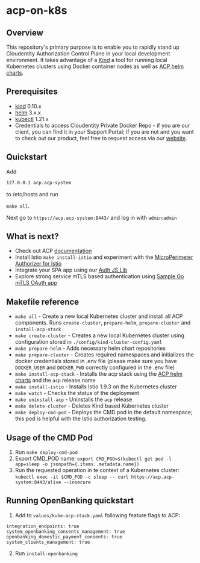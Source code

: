 # acp-on-k8s

## Overview

This repository's primary purpose is to enable you to rapidly stand up Cloudentity Authorization Control Plane in your local development environment. It takes advantage of a [Kind](https://kind.sigs.k8s.io) a tool for running local Kubernetes clusters using Docker container nodes as well as [ACP helm charts](https://charts.cloudentity.io).

## Prerequisites

* [kind](https://kind.sigs.k8s.io/docs/user/quick-start/#installation) 0.10.x 
* [helm](https://helm.sh/docs/intro/install/) 3.x.x 
* [kubectl](https://kubernetes.io/docs/tasks/tools/) 1.21.x
* Credentials to access Cloudentity Private Docker Repo - if you are our client, you can find it in your Support Portal; if you are not and you want to check out our product, feel free to request access via our [website](https://cloudentity.com).

## Quickstart

Add

``` sh
127.0.0.1 acp.acp-system
```

to /etc/hosts and run 

`make all`.

Next go to `https://acp.acp-system:8443/` and log in with `admin`:`admin`

## What is next?

* Check out ACP [documentation](http://docs.authorization.cloudentity.com)
* Install Istio `make install-istio` and experiment with the [MicroPerimeter Authorizer for Istio](https://docs.authorization.cloudentity.com/howto/protect/istio/)
* Integrate your SPA app using our [Auth JS Lib](https://github.com/cloudentity/cloudentity-auth-js)
* Explore strong service mTLS based authentication using [Sample Go mTLS OAuth app](https://github.com/cloudentity/sample-go-mtls-oauth-client)

## Makefile reference

* `make all` - Create a new local Kubernetes cluster and install all ACP components. Runs `create-cluster`, `prepare-helm`, `prepare-cluster` and `install-acp-stack`
* `make create-cluster` -  Creates a new local Kubernetes cluster using configuration stored in `./config/kind-cluster-config.yaml`
* `make prepare-helm` -  Adds necessary helm chart repositories
* `make prepare-cluster` - Creates required namespaces and initializes the docker credentials stored in .env file (please make sure you have `DOCKER_USER` and `DOCKER_PWD` correctly configured in the .env file) 
* `make install-acp-stack` - Installs the acp stack using the [ACP helm charts](https://charts.cloudentity.io) and the `acp` release name
* `make install-istio` -  Installs Istio 1.9.3 on the Kubernetes cluster
* `make watch` - Checks the status of the deployment 
* `make uninstall-acp` - Uninstalls the `acp` release
* `make delete-cluster` - Deletes Kind based Kubernetes cluster
* `make deploy-cmd-pod` - Deploys the CMD pod in the default namespace; this pod is helpful with the Istio authorization testing.

## Usage of the CMD Pod

1. Run `make deploy-cmd-pod`
2. Export CMD_POD name: `export CMD_POD=$(kubectl get pod -l app=sleep -o jsonpath={.items..metadata.name})`
3. Run the requested operation in te context of a Kubernetes cluster: `kubectl exec -it $CMD_POD -c sleep -- curl https://acp.acp-system:8443/alive --insecure`

## Running OpenBanking quickstart

1. Add to `values/kube-acp-stack.yaml` following feature flags to ACP: 
```
integration_endpoints: true
system_openbanking_consents_management: true
openbanking_domestic_payment_consents: true
system_clients_management: true
```
2. Run `install-openbanking`
